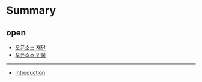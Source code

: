 # Summary

## open

* [오픈소스 재단](open/c624-d508-c18c-c2a4-c7ac-b2e8.md)
* [오픈소스 인물](open/c624-d508-c18c-c2a4-c758-c778-bb3c.md)

---

* [Introduction](README.md)

